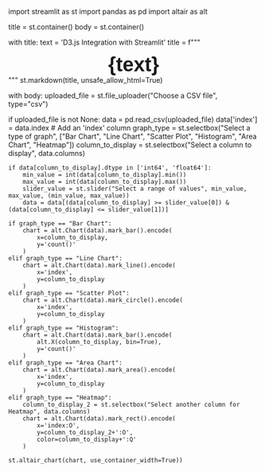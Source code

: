 import streamlit as st
import pandas as pd
import altair as alt

title = st.container()
body = st.container()

with title:
    text = 'D3.js Integration with Streamlit'
    title = f"""
        <div style='
            font-family: arial;
            text-align: center;
            font-size: 40px;
            font-weight: bold;s
        '>{text}
        </div>
        """
    st.markdown(title, unsafe_allow_html=True)

with body:
   uploaded_file = st.file_uploader("Choose a CSV file", type="csv")

   if uploaded_file is not None:
    data = pd.read_csv(uploaded_file)
    data['index'] = data.index  # Add an 'index' column
    graph_type = st.selectbox("Select a type of graph", ["Bar Chart", "Line Chart", "Scatter Plot", "Histogram", "Area Chart", "Heatmap"])
    column_to_display = st.selectbox("Select a column to display", data.columns)
    
    if data[column_to_display].dtype in ['int64', 'float64']:
        min_value = int(data[column_to_display].min())
        max_value = int(data[column_to_display].max())
        slider_value = st.slider("Select a range of values", min_value, max_value, (min_value, max_value))
        data = data[(data[column_to_display] >= slider_value[0]) & (data[column_to_display] <= slider_value[1])]

    if graph_type == "Bar Chart":
        chart = alt.Chart(data).mark_bar().encode(
            x=column_to_display,
            y='count()'
        )
    elif graph_type == "Line Chart":
        chart = alt.Chart(data).mark_line().encode(
            x='index',
            y=column_to_display
        )
    elif graph_type == "Scatter Plot":
        chart = alt.Chart(data).mark_circle().encode(
            x='index',
            y=column_to_display
        )
    elif graph_type == "Histogram":
        chart = alt.Chart(data).mark_bar().encode(
            alt.X(column_to_display, bin=True),
            y='count()'
        )
    elif graph_type == "Area Chart":
        chart = alt.Chart(data).mark_area().encode(
            x='index',
            y=column_to_display
        )
    elif graph_type == "Heatmap":
        column_to_display_2 = st.selectbox("Select another column for Heatmap", data.columns)
        chart = alt.Chart(data).mark_rect().encode(
            x='index:O',
            y=column_to_display_2+':O',
            color=column_to_display+':Q'
        )

    st.altair_chart(chart, use_container_width=True))
